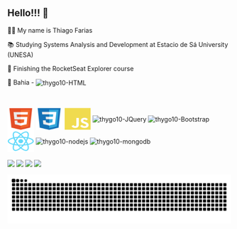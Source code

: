 ## Hello!!! 🤖
👨‍💻 My name is Thiago Farias <p>
📚 Studying Systems Analysis and Development at Estacio de Sá University (UNESA)<p>
🚀 Finishing the RocketSeat Explorer course<p>
📌 Bahia - <img align="center" alt="thygo10-HTML" height="30" width="30" src="https://user-images.githubusercontent.com/84402079/127421395-9f69b231-e498-47d0-8f9a-3f256915b7cf.png">
<br><br>

  
<div style="display: inline_block"><br>
  <img align="center" alt="thygo10-HTML" height="50" width="60" src="https://raw.githubusercontent.com/devicons/devicon/master/icons/html5/html5-original.svg">
  <img align="center" alt="thygo10-CSS" height="50" width="60" src="https://raw.githubusercontent.com/devicons/devicon/master/icons/css3/css3-original.svg">
  <img align="center" alt="thygo10-Js" height="50" width="60" src="https://raw.githubusercontent.com/devicons/devicon/master/icons/javascript/javascript-plain.svg">
  <img align="center" alt="thygo10-JQuery" height="50" width="60" src="https://cdn.jsdelivr.net/gh/devicons/devicon/icons/jquery/jquery-original-wordmark.svg">
  <img align="center" alt="thygo10-Bootstrap" height="50" width="60" src="https://cdn.jsdelivr.net/gh/devicons/devicon/icons/bootstrap/bootstrap-plain-wordmark.svg">
  <img align="center" alt="thygo10-React" height="50" width="60" src="https://raw.githubusercontent.com/devicons/devicon/master/icons/react/react-original.svg">
  <img align="center" alt="thygo10-nodejs" height="50" width="60" src="https://cdn.jsdelivr.net/gh/devicons/devicon/icons/nodejs/nodejs-original-wordmark.svg">
  <img align="center" alt="thygo10-mongodb" height="50" width="60" src="https://cdn.jsdelivr.net/gh/devicons/devicon/icons/mongodb/mongodb-original-wordmark.svg">
</div>
<br>
<div> 
	<a href="https://www.linkedin.com/in/thygo10" target="_blank"><img src="https://img.shields.io/badge/-LinkedIn-%230077B5?style=for-the-badge&logo=linkedin&logoColor=white" target="_blank"></a> 
<a href="https://instagram.com/thygo10" target="_blank"><img src="https://img.shields.io/badge/-Instagram-%23E4405F?style=for-the-badge&logo=instagram&logoColor=white" target="_blank"></a>
 <a href = "mailto:thygo10@gmail.com"><img src="https://img.shields.io/badge/Gmail-D14836?style=for-the-badge&logo=gmail&logoColor=white" target="_blank"></a>
 <a href="https://www.facebook.com/thygo10" target="_blank"><img src="https://img.shields.io/badge/Facebook-1877F2?style=for-the-badge&logo=facebook&logoColor=white" target="_black"></a>
	
</div>	
	
  ![Snake animation](https://github.com/thygo10/thygo10/blob/output/github-contribution-grid-snake.svg)

 
